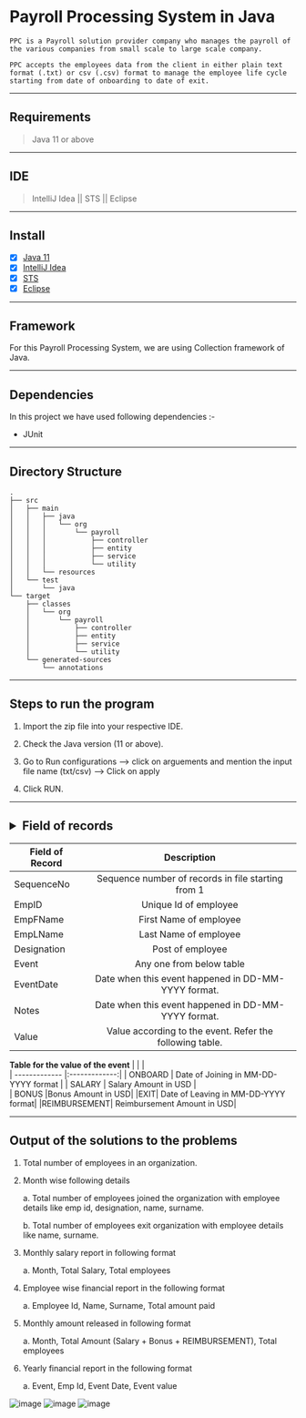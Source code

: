 # Payroll Processing System in Java

`PPC is a Payroll solution provider company who manages the payroll of the various companies from small scale to large scale company.`

`PPC accepts the employees data from the client in either plain text format (.txt) or csv (.csv) format to manage the employee life cycle starting from date of onboarding to date of exit.`

---
## Requirements

> Java 11 or above

---

## IDE 
> IntelliJ Idea || STS || Eclipse

---

## Install
- [x]  [Java 11](https://www.oracle.com/in/java/technologies/javase/jdk11-archive-downloads.html)
- [x] [IntelliJ Idea](https://www.jetbrains.com/idea/download/#section=windows)
- [x] [STS ](https://spring.io/tools)
- [x] [Eclipse ](https://www.eclipse.org/downloads/)

---

## Framework

For this Payroll Processing System, we are using Collection framework of Java.

---

## Dependencies

In this project we have used following dependencies :-

- JUnit

---


## Directory Structure

```
.
├── src
│   ├── main
│   │   ├── java
│   │   │   └── org
│   │   │       └── payroll
│   │   │           ├── controller
│   │   │           ├── entity
│   │   │           ├── service
│   │   │           └── utility
│   │   └── resources
│   └── test
│       └── java
└── target
    ├── classes
    │   └── org
    │       └── payroll
    │           ├── controller
    │           ├── entity
    │           ├── service
    │           └── utility
    └── generated-sources
        └── annotations
```
---

## Steps to run the program

1. Import the zip file into your respective IDE.

2.  Check the Java version (11 or above).

3.  Go to Run configurations --> click on arguements and mention the input file name (txt/csv) --> Click on apply

4.  Click RUN.

----

## <details><summary>Field of records</summary>

| Field of Record        | Description|  
| ------------- |:-------------:| 
|SequenceNo     | Sequence number of records in file starting from 1 | 
| EmpID      | Unique Id of employee  |  
| EmpFName | First Name of employee      |    
|EmpLName | Last Name of employee|
|Designation| Post of employee|
|Event| Any one from below table|
| EventDate | Date when this event happened in DD-MM-YYYY format.|
|Notes|Date when this event happened in DD-MM-YYYY format.|
|Value| Value according to the event. Refer the following table. |

<b>Table for the value of the event</b>
| | |          
| ------------- |:-------------:| 
| ONBOARD     | Date of Joining in MM-DD-YYYY format | 
| SALARY      | Salary Amount in USD     |  
| BONUS  |Bonus Amount in USD|
|EXIT| Date of Leaving in MM-DD-YYYY format|
|REIMBURSEMENT| Reimbursement Amount in USD|

</details>

---

## Output of the solutions to the problems

1. Total number of employees in an organization.

2. Month wise following details

    a. Total number of employees joined the organization with employee details like emp id,
designation, name, surname.

    b. Total number of employees exit organization with employee details like name, surname.

3. Monthly salary report in following format

    a. Month, Total Salary, Total employees

4. Employee wise financial report in the following format

    a. Employee Id, Name, Surname, Total amount paid

5. Monthly amount released in following format

    a. Month, Total Amount (Salary + Bonus + REIMBURSEMENT), Total employees

6. Yearly financial report in the following format

    a. Event, Emp Id, Event Date, Event value
    
    
![image](https://user-images.githubusercontent.com/117452872/210829413-575dd1ff-521d-4514-b1ff-2a93004556b2.png)
![image](https://user-images.githubusercontent.com/117452872/210829520-44d62811-4bcb-49b9-98c3-266c3a347dfe.png)
![image](https://user-images.githubusercontent.com/117452872/210829561-07e015b8-f5d2-4e9f-9468-98610031209f.png)

